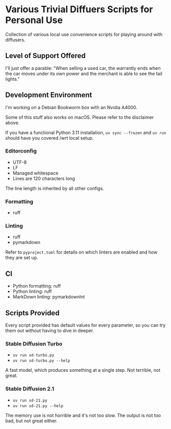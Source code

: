 # Various Trivial Diffuers Scripts for Personal Use

Collection of various local use convenience scripts for playing around with diffusers.

## Level of Support Offered

I'll just offer a parable: "When selling a used car, the warrantly ends when the car moves under its own power and the
merchant is able to see the tail lights."

## Development Environment

I'm working on a Debian Bookworm box with an Nvidia A4000.

Some of this stuff also works on macOS. Please refer to the disclaimer above.

If you have a functional Python 3.11 installation, `uv sync --frozen` and `uv run` should have you covered /wrt local setup.

### Editorconfig

* UTF-8
* LF
* Managed whitespace
* Lines are 120 characters long

The line length is inherited by all other configs.

### Formatting

* ruff

### Linting

* ruff
* pymarkdown

Refer to `pyproject.toml` for details on which linters are enabled and how they are set up.

## CI

* Python formatting: ruff
* Python linting: ruff
* MarkDown linting: pymarkdownlnt

## Scripts Provided

Every script provided has default values for every parameter, so you can try them out without having to dive in deeper.

### Stable Diffusion Turbo

* `uv run sd-turbo.py`
* `uv run sd-turbo.py --help`

A fast model, which produces something at a single step. Not terrible, not great.

### Stable Diffusion 2.1

* `uv run sd-21.py`
* `uv run sd-21.py --help`

The memory use is not horrible and it's not too slow. The output is not too bad, but not great either.
